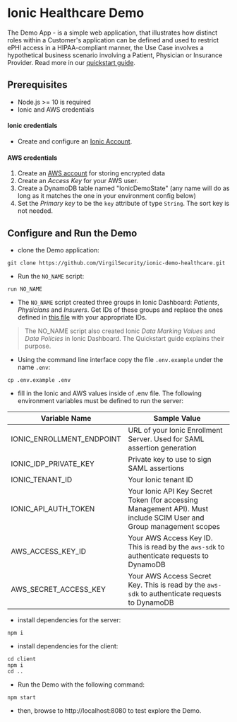 # Ionic Healthcare Demo

The Demo App - is a simple web application, that illustrates how distinct roles within a Customer's application can be defined and used to restrict ePHI access in a HIPAA-compliant manner, the Use Case involves a hypothetical business scenario involving a Patient, Physician or Insurance Provider. Read more in our [quickstart guide](https://virgil.atlassian.net/wiki/spaces/VI/pages/1079083143/Quickstart).

## Prerequisites
- Node.js >= 10 is required
- Ionic and AWS credentials

#### Ionic credentials
- Create and configure an [Ionic Account](https://virgil.atlassian.net/wiki/spaces/VI/pages/1079083092/Create+and+Configure+Ionic+Account).

#### AWS credentials
1. Create an [AWS account](https://portal.aws.amazon.com/billing/signup) for storing encrypted data
2. Create an _Access Key_ for your AWS user.
3. Create a DynamoDB table named "IonicDemoState" (any name will do as long as it matches the one in your environment config below)
4. Set the _Primary key_ to be the `key` attribute of type `String`. The sort key is not needed.

## Configure and Run the Demo

- clone the Demo application:
```
git clone https://github.com/VirgilSecurity/ionic-demo-healthcare.git
```

- Run the `NO_NAME` script:
```
run NO_NAME
```

- The `NO_NAME` script created three groups in Ionic Dashboard: _Patients_, _Physicians_ and _Insurers_. Get IDs of these groups and replace the ones defined in [this file](server/ionic/predefined-groups.js) with your appropriate IDs.

> The NO_NAME script also created Ionic _Data Marking Values_ and  _Data Policies_ in Ionic Dashboard. The Quickstart guide explains their purpose.

- Using the command line interface copy the file `.env.example` under the name `.env`:
```
cp .env.example .env
```
- fill in the Ionic and AWS values inside of .env file. The following environment variables must be defined to run the server:

| Variable Name | Sample Value |
| ------------- | ------------ |
| IONIC_ENROLLMENT_ENDPOINT | URL of your Ionic Enrollment Server. Used for SAML assertion generation |
| IONIC_IDP_PRIVATE_KEY | Private key to use to sign SAML assertions |
| IONIC_TENANT_ID | Your Ionic tenant ID |
| IONIC_API_AUTH_TOKEN | Your Ionic API Key Secret Token (for accessing Management API). Must include SCIM User and Group management scopes |
| AWS_ACCESS_KEY_ID | Your AWS Access Key ID. This is read by the `aws-sdk` to authenticate requests to DynamoDB |
| AWS_SECRET_ACCESS_KEY | Your AWS Access Secret Key. This is read by the `aws-sdk` to authenticate requests to DynamoDB |

- install dependencies for the server:

```
npm i
```

- install dependencies for the client:

```
cd client
npm i
cd ..
```
-  Run the Demo with the following command:

```
npm start
```
- then, browse to http://localhost:8080 to test explore the Demo.
